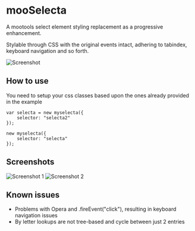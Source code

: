 mooSelecta
===========

A mootools select element styling replacement as a progressive enhancement.

Stylable through CSS with the original events intact, adhering to tabindex, keyboard navigation and so forth.

![Screenshot](http://fragged.org/mooSelecta/mooSelecta.gif)

How to use
----------

You need to setup your css classes based upon the ones already provided in the example

	var selecta = new myselecta({
	    selector: "selecta2"
	});

	new myselecta({
	    selector: "selecta"
	});

Screenshots
-----------

![Screenshot 1](http://fragged.org/mooSelecta/mooSelecta-large1.gif)
![Screenshot 2](http://fragged.org/mooSelecta/mooSelecta-large2.gif)

Known issues
------------

- Problems with Opera and .fireEvent("click"), resulting in keyboard navigation issues
- By letter lookups are not tree-based and cycle between just 2 entries